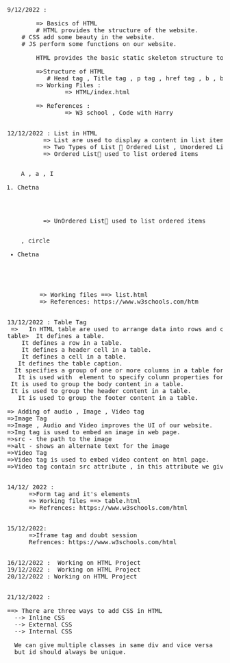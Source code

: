 <pre>
9/12/2022 : 

        => Basics of HTML
        # HTML provides the structure of the website.
	# CSS add some beauty in the website.
	# JS perform some functions on our website.

        HTML provides the basic static skeleton structure to websites and web applications.CSS makes our website beautiful and modern looking.
        
        =>Structure of HTML 
           # Head tag , Title tag , p tag , href tag , b , br tag etc.
        => Working Files : 
                => HTML/index.html

        => References :
                => W3 school , Code with Harry 


12/12/2022 : List in HTML
          => List are used to display a content in list items.
          => Two Types of List  Ordered List , Unordered List 
          => Ordered List used to list ordered items
             <ol type =1> A , a , I
             <li>Chetna</li>
             </ol>
          => UnOrdered List used to list ordered items
            <ul type = ”square”> , circle  
            <li>Chetna</li>
            </ul>

         => Working files ==> list.html 
         => References: https://www.w3schools.com/htm


13/12/2022 : Table Tag 
 =>   In HTML table are used to arrange data into rows and columns.
table>	It defines a table.
<tr>	It defines a row in a table.
<th>	It defines a header cell in a table.
<td>	It defines a cell in a table.
<caption>	It defines the table caption.
<colgroup>	It specifies a group of one or more columns in a table for formatting.
<col>	It is used with <colgroup> element to specify column properties for each column.
<tbody>	It is used to group the body content in a table.
<thead>	It is used to group the header content in a table.
<tfooter>	It is used to group the footer content in a table.

=> Adding of audio , Image , Video tag 
=>Image Tag
=>Image , Audio and Video improves the UI of our website.
=>Img tag is used to embed an image in web page.
=>src - the path to the image
=>alt - shows an alternate text for the image
=>Video Tag
=>Video tag is used to embed video content on html page.
=>Video tag contain src attribute , in this attribute we give video link.


14/12/ 2022 :
      =>Form tag and it's elements
      => Working files ==> table.html
      => Refrences: https://www.w3schools.com/html


15/12/2022:
      =>Iframe tag and doubt session 
      Refrences: https://www.w3schools.com/html


16/12/2022 :  Working on HTML Project   
19/12/2022 :  Working on HTML Project
20/12/2022 : Working on HTML Project


21/12/2022 :

==> There are three ways to add CSS in HTML 
  --> Inline CSS
  --> External CSS
  --> Internal CSS

  We can give multiple classes in same div and vice versa
  but id should always be unique.


  </pre>

  
  
  
  